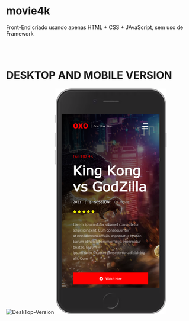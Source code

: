 # movie4k
Front-End criado usando apenas HTML + CSS + JAvaScript, sem uso de Framework

<br><br>
# DESKTOP AND MOBILE VERSION
<p float="left">
<img src="https://github.com/Afranioalves/movie4k/blob/main/img/desktop-version.png?raw=true" alt="DeskTop-Version" width="600"/>
<img src="https://github.com/Afranioalves/movie4k/blob/main/img/mobile-version.png?raw=true" alt="Mobile-Version" width="300"/>
 </p>
 
